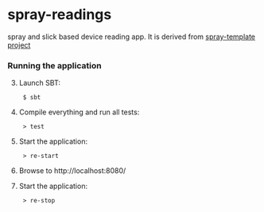 spray-readings
==============

spray and slick based device reading app.
It is derived from [spray-template project](https://github.com/spray/spray-template)

### Running the application

3. Launch SBT:

        $ sbt

4. Compile everything and run all tests:

        > test

5. Start the application:

        > re-start

6. Browse to http://localhost:8080/

7. Start the application:

        > re-stop

